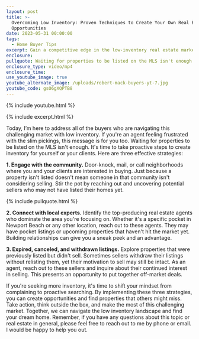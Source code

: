 ```yaml
---
layout: post
title: >-
  Overcoming Low Inventory: Proven Techniques to Create Your Own Real Estate
  Opportunities
date: 2023-05-31 00:00:00
tags:
  - Home Buyer Tips
excerpt: Gain a competitive edge in the low-inventory real estate market.
enclosure:
pullquote: Waiting for properties to be listed on the MLS isn't enough.
enclosure_type: video/mp4
enclosure_time:
use_youtube_image: true
youtube_alternate_image: /uploads/robert-mack-buyers-yt-7.jpg
youtube_code: gsO6gXQPTB8
---
```

{% include youtube.html %}

{% include excerpt.html %}

Today, I’m here to address all of the buyers who are navigating this challenging market with low inventory. If you're an agent feeling frustrated with the slim pickings, this message is for you too. Waiting for properties to be listed on the MLS isn't enough. It's time to take proactive steps to create inventory for yourself or your clients. Here are three effective strategies:

**1\. Engage with the community.** Door-knock, mail, or call neighborhoods where you and your clients are interested in buying. Just because a property isn't listed doesn't mean someone in that community isn't considering selling. Stir the pot by reaching out and uncovering potential sellers who may not have listed their homes yet.

{% include pullquote.html %}

**2\. Connect with local experts.** Identify the top-producing real estate agents who dominate the area you're focusing on. Whether it's a specific pocket in Newport Beach or any other location, reach out to these agents. They may have pocket listings or upcoming properties that haven't hit the market yet. Building relationships can give you a sneak peek and an advantage.

**3\. Expired, canceled, and withdrawn listings.** Explore properties that were previously listed but didn't sell. Sometimes sellers withdraw their listings without relisting them, yet their motivation to sell may still be intact. As an agent, reach out to these sellers and inquire about their continued interest in selling. This presents an opportunity to put together off-market deals.

If you're seeking more inventory, it's time to shift your mindset from complaining to proactive searching. By implementing these three strategies, you can create opportunities and find properties that others might miss. Take action, think outside the box, and make the most of this challenging market. Together, we can navigate the low inventory landscape and find your dream home. Remember, if you have any questions about this topic or real estate in general, please feel free to reach out to me by phone or email. I would be happy to help you out.